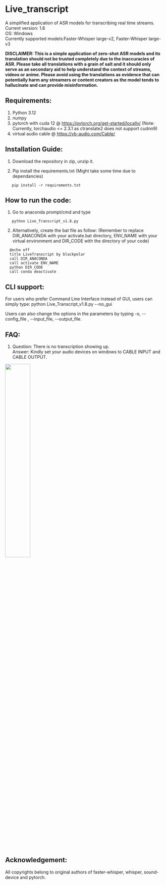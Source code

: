 # Live_transcript
A simplified application of ASR models for transcribing real time streams.\
Current version: 1.8 \
OS: Windows \
Currently supported models:Faster-Whisper large-v2, Faster-Whisper large-v3

**DISCLAIMER: This is a simple application of zero-shot ASR models and its translation should not be trusted completely due to the inaccuracies of ASR.
Please take all translations with a grain of salt and it should only serve as an secondary aid to help understand the context of streams, videos or anime.
Please avoid using the translations as evidence that can potentially harm any streamers or content creators as the model tends to hallucinate and can provide
misinformation.**


## Requirements: 
1) Python 3.12
2) numpy
3) pytorch with cuda 12 @ https://pytorch.org/get-started/locally/
   (Note: Currently, torchaudio <= 2.3.1 as ctranslate2 does not support cudnn9) 
5) virtual audio cable @ https://vb-audio.com/Cable/

## Installation Guide:
1) Download the repository in zip, unzip it.

2) Pip install the requirements.txt (Might take some time due to dependancies)
```
   pip install -r requirements.txt
```
## How to run the code:
1) Go to anaconda prompt/cmd and type
```
   python Live_Transcript_v1.8.py
```
2) Alternatively, create the bat file as follow: (Remember to replace DIR_ANACONDA with your activate.bat directory,
   ENV_NAME with your virtual environment and DIR_CODE with the directory of your code)
```   
  @echo off
  title LiveTranscript by blackpolar
  call DIR_ANACONDA 
  call activate ENV_NAME
  python DIR_CODE
  call conda deactivate
```

## CLI support:
For users who prefer Command Line Interface instead of GUI,
users can simply type:
python Live_Transcript_v1.8.py --no_gui

Users can also change the options in the parameters by typing -o, --config_file , --input_file, --output_file. 

## FAQ:
1) Question: There is no transcription showing up.\
Answer: Kindly set your audio devices on windows to CABLE INPUT and CABLE OUTPUT. 
<img src="https://github.com/blackpolarz/Live_transcript/assets/126226575/9d5ffcb7-32f1-48c3-82da-14ba0dc7bdec" width=40% height=40%>


## Acknowledgement:
All copyrights belong to original authors of faster-whisper, whisper, sound-device and pytorch.








